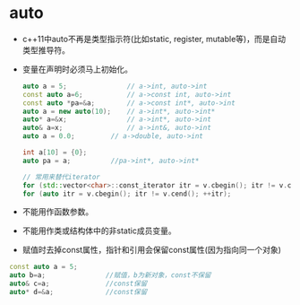 # auto

- c++11中auto不再是类型指示符(比如static, register, mutable等)，而是自动类型推导符。

- 变量在声明时必须马上初始化。

  ```cpp
  auto a = 5;				// a->int, auto->int
  const auto a=6;			// a->const int, auto->int
  const auto *pa=&a;		// a->const int*, auto->int
  auto a = new auto(10);	// a->int*, auto->int*
  auto* a=&x;				// a->int*, auto->int
  auto& a=x;				// a->int&, auto->int
  auto a = 0.0;			// a->double, auto->int
  
  int a[10] = {0};
  auto pa = a;			//pa->int*, auto->int*
  
  // 常用来替代iterator
  for (std::vector<char>::const_iterator itr = v.cbegin(); itr != v.cend(); ++itr);
  for (auto itr = v.cbegin(); itr != v.cend(); ++itr);
  ```

- 不能用作函数参数。
- 不能用作类或结构体中的非static成员变量。
- 赋值时去掉const属性，指针和引用会保留const属性(因为指向同一个对象)

```cpp
const auto a = 5;
auto b=a;				//赋值，b为新对象，const不保留
auto& c=a;				//const保留
auto* d=&a;				//const保留
```


